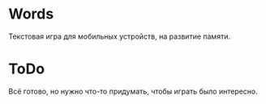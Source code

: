 # Words
Текстовая игра для мобильных устройств, на развитие памяти.

# ToDo
Всё готово, но нужно что-то придумать, чтобы играть было интересно.
